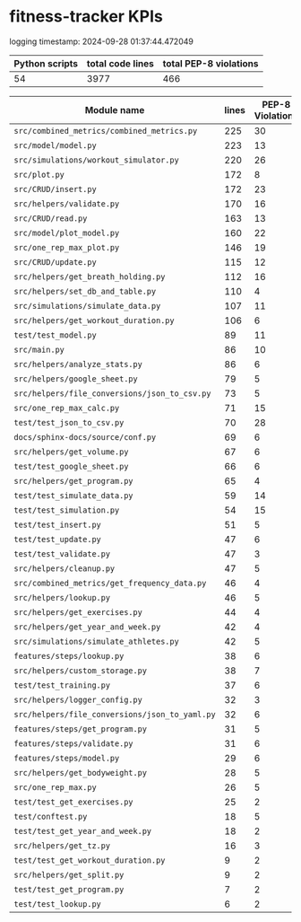 # fitness-tracker KPIs

logging timestamp:
2024-09-28 01:37:44.472049

| Python scripts | total code lines | total PEP-8 violations |
| --- | --- | --- |
| 54| 3977 | 466 |

| Module name | lines | PEP-8 Violations |
| --- | --- | --- |
| `src/combined_metrics/combined_metrics.py` |        225 |                   30 |
| `src/model/model.py                      ` |        223 |                   13 |
| `src/simulations/workout_simulator.py    ` |        220 |                   26 |
| `src/plot.py                             ` |        172 |                    8 |
| `src/CRUD/insert.py                      ` |        172 |                   23 |
| `src/helpers/validate.py                 ` |        170 |                   16 |
| `src/CRUD/read.py                        ` |        163 |                   13 |
| `src/model/plot_model.py                 ` |        160 |                   22 |
| `src/one_rep_max_plot.py                 ` |        146 |                   19 |
| `src/CRUD/update.py                      ` |        115 |                   12 |
| `src/helpers/get_breath_holding.py       ` |        112 |                   16 |
| `src/helpers/set_db_and_table.py         ` |        110 |                    4 |
| `src/simulations/simulate_data.py        ` |        107 |                   11 |
| `src/helpers/get_workout_duration.py     ` |        106 |                    6 |
| `test/test_model.py                      ` |         89 |                   11 |
| `src/main.py                             ` |         86 |                   10 |
| `src/helpers/analyze_stats.py            ` |         86 |                    6 |
| `src/helpers/google_sheet.py             ` |         79 |                    5 |
| `src/helpers/file_conversions/json_to_csv.py` |         73 |                    5 |
| `src/one_rep_max_calc.py                 ` |         71 |                   15 |
| `test/test_json_to_csv.py                ` |         70 |                   28 |
| `docs/sphinx-docs/source/conf.py         ` |         69 |                    6 |
| `src/helpers/get_volume.py               ` |         67 |                    6 |
| `test/test_google_sheet.py               ` |         66 |                    6 |
| `src/helpers/get_program.py              ` |         65 |                    4 |
| `test/test_simulate_data.py              ` |         59 |                   14 |
| `test/test_simulation.py                 ` |         54 |                   15 |
| `test/test_insert.py                     ` |         51 |                    5 |
| `test/test_update.py                     ` |         47 |                    6 |
| `test/test_validate.py                   ` |         47 |                    3 |
| `src/helpers/cleanup.py                  ` |         47 |                    5 |
| `src/combined_metrics/get_frequency_data.py` |         46 |                    4 |
| `src/helpers/lookup.py                   ` |         46 |                    5 |
| `src/helpers/get_exercises.py            ` |         44 |                    4 |
| `src/helpers/get_year_and_week.py        ` |         42 |                    4 |
| `src/simulations/simulate_athletes.py    ` |         42 |                    5 |
| `features/steps/lookup.py                ` |         38 |                    6 |
| `src/helpers/custom_storage.py           ` |         38 |                    7 |
| `test/test_training.py                   ` |         37 |                    6 |
| `src/helpers/logger_config.py            ` |         32 |                    3 |
| `src/helpers/file_conversions/json_to_yaml.py` |         32 |                    6 |
| `features/steps/get_program.py           ` |         31 |                    5 |
| `features/steps/validate.py              ` |         31 |                    6 |
| `features/steps/model.py                 ` |         29 |                    6 |
| `src/helpers/get_bodyweight.py           ` |         28 |                    5 |
| `src/one_rep_max.py                      ` |         26 |                    5 |
| `test/test_get_exercises.py              ` |         25 |                    2 |
| `test/conftest.py                        ` |         18 |                    5 |
| `test/test_get_year_and_week.py          ` |         18 |                    2 |
| `src/helpers/get_tz.py                   ` |         16 |                    3 |
| `test/test_get_workout_duration.py       ` |          9 |                    2 |
| `src/helpers/get_split.py                ` |          9 |                    2 |
| `test/test_get_program.py                ` |          7 |                    2 |
| `test/test_lookup.py                     ` |          6 |                    2 |
